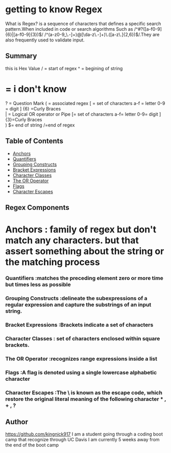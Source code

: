 # getting to know Regex
What is Regex? is a sequence of characters that defines a specific search pattern.When included in code or search algorithms Such as /^#?([a-f0-9]{6}|[a-f0-9]{3})$/
/^(a-z0-9_\.-]+)@[\da-z\.-]+)\.([a-z\.]{2,6})$/.They are also frequently used to validate input.

## Summary
this is Hex Value
/ = start of regex
^ = begining of string 
# = i don't know 
? = Question Mark
( = associated regex
    [ = set of characters
    a-f = letter
    0-9 = digit
    ]
    {6} =Curly Braces	
    | = Logical OR operator or Pipe
    [= set of characters
    a-f= letter
    0-9= digit
    ]
    {3}=Curly Braces	
    )
    $= end of string
    /=end of regex
 

## Table of Contents

- [Anchors](#Anchors)
- [Quantifiers](#Quantifiers)
- [Grouping Constructs](#grouping-constructs)
- [Bracket Expressions](#bracket-expressions)
- [Character Classes](#character-classes)
- [The OR Operator](#the-or-operator)
- [Flags](#flags)
- [Character Escapes](#character-escapes)

## Regex Components

# Anchors : family of regex but don't match any characters. but that assert something about the string or the matching process

### Quantifiers :matches the preceding element zero or more time but times less as possible

### Grouping Constructs :delineate the subexpressions of a regular expression and capture the substrings of an input string.

### Bracket Expressions :Brackets indicate a set of characters

### Character Classes : set of characters enclosed within square brackets.

### The OR Operator :recognizes range expressions inside a list

### Flags :A flag is denoted using a single lowercase alphabetic character

### Character Escapes :The \ is known as the escape code, which restore the original literal meaning of the following character  * , + , ?

## Author
https://github.com/kingnick917
I am a student going through a coding boot camp that recognize through UC Davis
I am currently 5 weeks away from the end of the boot camp 


